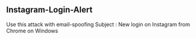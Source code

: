 ## Instagram-Login-Alert
Use this attack with email-spoofing
Subject : New login on Instagram from Chrome on Windows
